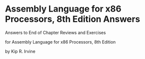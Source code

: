 # Assembly Language for x86 Processors, 8th Edition Answers

Answers to End of Chapter Reviews and Exercises

for Assembly Language for x86 Processors, 8th Edition

by Kip R. Irvine
